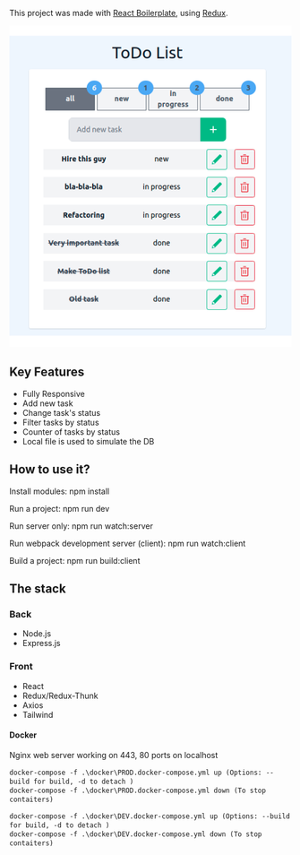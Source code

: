 This project was made with [React Boilerplate](https://github.com/ovasylenko/skillcrucial-react-redux-boilerplate), using [Redux](https://redux.js.org/).

![How it looks like](https://github.com/GlebShulga/TODO_list/blob/main/client/assets/images/picture.png)

## Key Features

- Fully Responsive
- Add new task
- Change task's status
- Filter tasks by status
- Сounter of tasks by status
- Local file is used to simulate the DB

## How to use it?
Install modules:
npm install

Run a project:
npm run dev

Run server only:
npm run watch:server

Run webpack development server (client):
npm run watch:client

Build a project:
npm run build:client

## The stack

### Back

- Node.js
- Express.js

### Front

- React
- Redux/Redux-Thunk
- Axios
- Tailwind

#### Docker
Nginx web server working on 443, 80 ports on localhost

```run production
docker-compose -f .\docker\PROD.docker-compose.yml up (Options: --build for build, -d to detach )
docker-compose -f .\docker\PROD.docker-compose.yml down (To stop contaiters)
```
```run develop
docker-compose -f .\docker\DEV.docker-compose.yml up (Options: --build for build, -d to detach )
docker-compose -f .\docker\DEV.docker-compose.yml down (To stop contaiters)
```
